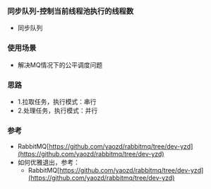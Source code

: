 ### 同步队列-控制当前线程池执行的线程数
- 同步队列

### 使用场景
- 解决MQ情况下的公平调度问题

### 思路
- 1.拉取任务，执行模式：串行
- 2.处理任务，执行模式：并行

### 参考
- RabbitMQ[https://github.com/yaozd/rabbitmq/tree/dev-yzd](https://github.com/yaozd/rabbitmq/tree/dev-yzd)
- 如何优雅退出，参考：
    - RabbitMQ[https://github.com/yaozd/rabbitmq/tree/dev-yzd](https://github.com/yaozd/rabbitmq/tree/dev-yzd)
